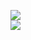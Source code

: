 [![](https://img.shields.io/badge/Made%20With-Github%20Spray-lightgrey.svg?style=for-the-badge&logo=github)](https://github.com/Annihil/github-spray#18100)  
[![](https://i.imgur.com/2DrTn0Z.gif)](https://github.com/Annihil/github-spray)